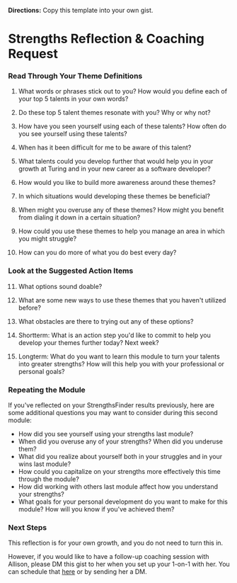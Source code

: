 **Directions:** Copy this template into your own gist.

# Strengths Reflection & Coaching Request


### Read Through Your Theme Definitions

1. What words or phrases stick out to you? How would you define each of your top 5 talents in your own words?



2. Do these top 5 talent themes resonate with you? Why or why not? 



3. How have you seen yourself using each of these talents? How often do you see yourself using these talents?



4. When has it been difficult for me to be aware of this talent?


5. What talents could you develop further that would help you in your growth at Turing and in your new career as a software developer?


6. How would you like to build more awareness around these themes?


7. In which situations would developing these themes be beneficial?


8. When might you overuse any of these themes? How might you benefit from dialing it down in a certain situation?


9. How could you use these themes to help you manage an area in which you might struggle?


10. How can you do more of what you do best every day?



### Look at the Suggested Action Items 

11. What options sound doable? 



12. What are some new ways to use these themes that you haven't utilized before?



13. What obstacles are there to trying out any of these options?



14. Shortterm: What is an action step you'd like to commit to help you develop your themes further today? Next week? 



15. Longterm: What do you want to learn this module to turn your talents into greater strengths? How will this help you with your professional or personal goals?


### Repeating the Module
If you've reflected on your StrengthsFinder results previously, here are some additional questions you may want to consider during this second module:

* How did you see yourself using your strengths last module?
* When did you overuse any of your strengths? When did you underuse them?
* What did you realize about yourself both in your struggles and in your wins last module?
* How could you capitalize on your strengths more effectively this time through the module?
* How did working with others last module affect how you understand your strengths?
* What goals for your personal development do you want to make for this module? How will you know if you've achieved them?


### Next Steps
This reflection is for your own growth, and you do not need to turn this in. 

However, if you would like to have a follow-up coaching session with Allison, please DM this gist to her when you set up your 1-on-1 with her. You can schedule that [here](https://allisonreusinger.youcanbook.me/) or by sending her a DM.  
